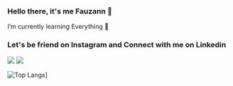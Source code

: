 ### Hello there, it's me Fauzann 👋

I’m currently learning Everything 🌱

<h3>Let's be friend on Instagram and Connect with me on Linkedin</h3>
  <a href= "https://www.linkedin.com/in/fauzannursalma/"><img src="https://img.icons8.com/dusk/48/000000/linkedin.png"/></a>
  <a href= "https://www.instagram.com/fauzannursalma/"><img src="https://img.icons8.com/dusk/48/000000/instagram.png"/></a>

![Top Langs](https://github-readme-stats.vercel.app/api/top-langs/?username=fauzannursalma)]

<!-- (https://github.com/anuraghazra/github-readme-stats)
